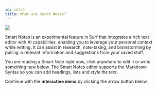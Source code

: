 ```yaml
---
id: intro
title: What are Smart Notes?
---
```


<img src="smart-notes.png" />

<p></p>

Smart Notes is an experimental feature in Surf that integrates a rich text editor with AI capabilities, enabling you to leverage your personal context while writing. It can assist in research, note-taking, and brainstorming by pulling in relevant information and suggestions from your saved stuff.

<p></p>

You are reading a Smart Note right now, click anywhere to edit it or write something new below. The Smart Notes editor supports the Markdown Syntax so you can add headings, lists and _style the text_.

<p></p>

Continue with the **interactive demo** by clicking the arrow button below.

<!--
<p></p>
<button data-action="onboarding-start-demo" data-icon="arrow.right">Start Demo</button>
-->

